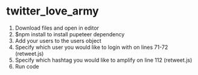 # twitter_love_army

1. Download files and open in editor
2. $npm install to install pupeteer dependency
3. Add your users to the users object
4. Specify which user you would like to login with on lines 71-72 (retweet.js)
5. Specify which hashtag you would like to amplify on line 112 (retweet.js)
6. Run code
